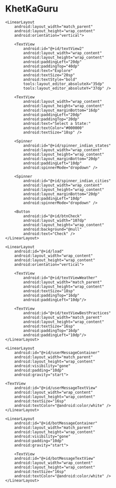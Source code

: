 # KhetKaGuru
<?xml version="1.0" encoding="utf-8"?>
<LinearLayout xmlns:android="http://schemas.android.com/apk/res/android"
    xmlns:tools="http://schemas.android.com/tools"
    android:id="@+id/main"
    android:layout_width="match_parent"
    android:layout_height="match_parent"
    android:background="@drawable/layout1"
    android:orientation="vertical"
    tools:context=".ExploreActivity">

    <LinearLayout
        android:layout_width="match_parent"
        android:layout_height="wrap_content"
        android:orientation="vertical">

        <TextView
            android:id="@+id/textView2"
            android:layout_width="wrap_content"
            android:layout_height="wrap_content"
            android:paddingLeft="20dp"
            android:paddingTop="40dp"
            android:text="Explore"
            android:textSize="20sp"
            android:textStyle="bold"
            tools:layout_editor_absoluteX="35dp"
            tools:layout_editor_absoluteY="37dp" />

        <TextView
            android:layout_width="wrap_content"
            android:layout_height="wrap_content"
            android:layout_marginBottom="16dp"
            android:paddingLeft="20dp"
            android:paddingTop="20dp"
            android:text="Select a State:"
            android:textColor="#000000"
            android:textSize="18sp" />

        <Spinner
            android:id="@+id/spinner_indian_states"
            android:layout_width="wrap_content"
            android:layout_height="wrap_content"
            android:layout_marginBottom="20dp"
            android:paddingLeft="10dp"
            android:spinnerMode="dropdown" />

        <Spinner
            android:id="@+id/spinner_indian_cities"
            android:layout_width="wrap_content"
            android:layout_height="wrap_content"
            android:layout_marginBottom="20dp"
            android:paddingLeft="10dp"
            android:spinnerMode="dropdown" />

        <Button
            android:id="@+id/btnCheck"
            android:layout_width="107dp"
            android:layout_height="wrap_content"
            android:background="@null"
            android:text="Check" />
    </LinearLayout>

    <LinearLayout
        android:id="@+id/load"
        android:layout_width="wrap_content"
        android:layout_height="wrap_content"
        android:orientation="vertical">

        <TextView
            android:id="@+id/textViewWeather"
            android:layout_width="match_parent"
            android:layout_height="wrap_content"
            android:textSize="18sp"
            android:paddingTop="16dp"
            android:paddingLeft="10dp"/>

        <TextView
            android:id="@+id/textViewBestPractices"
            android:layout_width="match_parent"
            android:layout_height="wrap_content"
            android:textSize="16sp"
            android:paddingTop="16dp"
            android:paddingLeft="10dp"/>
    </LinearLayout>
<?xml version="1.0" encoding="utf-8"?>
<LinearLayout xmlns:android="http://schemas.android.com/apk/res/android"
    android:layout_width="match_parent"
    android:layout_height="wrap_content"
    android:padding="10dp"
    android:layout_marginBottom="5dp"
    android:orientation="vertical">

    <LinearLayout
        android:id="@+id/userMessageContainer"
        android:layout_width="match_parent"
        android:layout_height="wrap_content"
        android:visibility="gone"
        android:padding="10dp"
        android:gravity="start">

    <TextView
        android:id="@+id/userMessageTextView"
        android:layout_width="wrap_content"
        android:layout_height="wrap_content"
        android:textSize="16sp"
        android:textColor="@android:color/white" />
    </LinearLayout>

    <LinearLayout
        android:id="@+id/botMessageContainer"
        android:layout_width="match_parent"
        android:layout_height="wrap_content"
        android:visibility="gone"
        android:padding="10dp"
        android:gravity="start">

        <TextView
        android:id="@+id/botMessageTextView"
        android:layout_width="wrap_content"
        android:layout_height="wrap_content"
        android:textSize="16sp"
        android:textColor="@android:color/white" />
    </LinearLayout>

</LinearLayout>
</LinearLayout>




